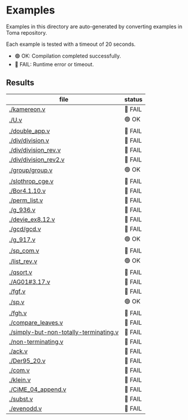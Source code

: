 # Examples

Examples in this directory are auto-generated by converting examples in Toma repository.

Each example is tested with a timeout of 20 seconds.
- 🟢 OK: Compilation completed successfully.
- 🔴 FAIL: Runtime error or timeout.

## Results

|file|status|
|---|---|
| [./kamereon.v](./kamereon.v) | 🔴 FAIL |
| [./U.v](./U.v) | 🟢 OK |
| [./double_app.v](./double_app.v) | 🔴 FAIL |
| [./div/division.v](./div/division.v) | 🔴 FAIL |
| [./div/division_rev.v](./div/division_rev.v) | 🔴 FAIL |
| [./div/division_rev2.v](./div/division_rev2.v) | 🔴 FAIL |
| [./group/group.v](./group/group.v) | 🟢 OK |
| [./slothrop_cge.v](./slothrop_cge.v) | 🔴 FAIL |
| [./Bor4.1.10.v](./Bor4.1.10.v) | 🔴 FAIL |
| [./perm_list.v](./perm_list.v) | 🔴 FAIL |
| [./g_936.v](./g_936.v) | 🔴 FAIL |
| [./devie_ex8.12.v](./devie_ex8.12.v) | 🔴 FAIL |
| [./gcd/gcd.v](./gcd/gcd.v) | 🔴 FAIL |
| [./g_917.v](./g_917.v) | 🟢 OK |
| [./sp_com.v](./sp_com.v) | 🔴 FAIL |
| [./list_rev.v](./list_rev.v) | 🟢 OK |
| [./qsort.v](./qsort.v) | 🔴 FAIL |
| [./AG01#3.17.v](./AG01#3.17.v) | 🔴 FAIL |
| [./fgf.v](./fgf.v) | 🔴 FAIL |
| [./sp.v](./sp.v) | 🟢 OK |
| [./fgh.v](./fgh.v) | 🔴 FAIL |
| [./compare_leaves.v](./compare_leaves.v) | 🔴 FAIL |
| [./simply-but-non-totally-terminating.v](./simply-but-non-totally-terminating.v) | 🔴 FAIL |
| [./non-terminating.v](./non-terminating.v) | 🔴 FAIL |
| [./ack.v](./ack.v) | 🔴 FAIL |
| [./Der95_20.v](./Der95_20.v) | 🔴 FAIL |
| [./com.v](./com.v) | 🔴 FAIL |
| [./klein.v](./klein.v) | 🔴 FAIL |
| [./CiME_04_append.v](./CiME_04_append.v) | 🔴 FAIL |
| [./subst.v](./subst.v) | 🔴 FAIL |
| [./evenodd.v](./evenodd.v) | 🔴 FAIL |